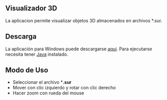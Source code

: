 ## Visualizador 3D

La aplicacion permite visualizar objetos 3D almacenados en archivos *.sur.

## Descarga

La aplicación para Windows puede descargarse [aqui](../pages/visualizacion/Visualizador.rar).
Para ejecutarse necesita tener [Java](http://www.java.com/es/) instalado.

## Modo de Uso

- Seleccionar el archivo ***.sur**
- Mover con clic izquierdo y rotar con clic derecho
- Hacer zoom con rueda del mouse
